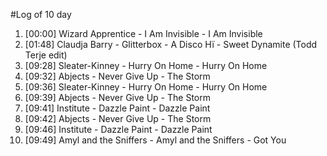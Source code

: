 #Log of 10 day

1. [00:00] Wizard Apprentice - I Am Invisible - I Am Invisible
1. [01:48] Claudja Barry - Glitterbox - A Disco Hï - Sweet Dynamite (Todd Terje edit)
1. [09:28] Sleater-Kinney - Hurry On Home - Hurry On Home
1. [09:32] Abjects - Never Give Up - The Storm
1. [09:36] Sleater-Kinney - Hurry On Home - Hurry On Home
1. [09:39] Abjects - Never Give Up - The Storm
1. [09:41] Institute - Dazzle Paint - Dazzle Paint
1. [09:42] Abjects - Never Give Up - The Storm
1. [09:46] Institute - Dazzle Paint - Dazzle Paint
1. [09:49] Amyl and the Sniffers - Amyl and the Sniffers - Got You
